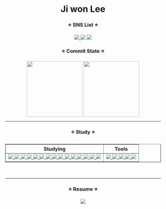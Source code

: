 <div align="center">
 <h1>Ji won Lee</h1>
 <h3>⭐ SNS List ⭐</h3>
 <a href="https://coddingjiwon.tistory.com/" target="_blank"><img src="https://img.shields.io/badge/Tistory-248BFB?style=flat-square&logo=Thingiverse&logoColor=white"/> </a>
 <a href="https://www.instagram.com/ji._.onee/" target="_blank"><img src="https://img.shields.io/badge/instargram-E4405F?style=flat-square&logo=Instagram&logoColor=white"/></a>
 <a href="mailto:kusa1230@naver.com" target="_blank"><img src="https://img.shields.io/badge/Email-03C75A?style=flat-square&logo=Naver&logoColor=white"/></a>

 <h3>⭐ Commit State ⭐</h3>
<!--  <div style="display:flex;">
  <img src="https://github-readme-stats.vercel.app/api?username=jiwonman&show_icons=true">
  <a href="https://github.com/jiwonman"><img src="https://github-readme-stats.vercel.app/api/top-langs/?username=jiwonman&show_icons=true&hide_border=true&title_color=004386&icon_color=004386&layout=compact"></a>
 </div> -->
 <img align="center" style="height:180px" src="https://github-readme-stats.vercel.app/api?username=jiwonman" /></a>
 <img align="center" style="height:180px" src="https://github-readme-stats.vercel.app/api/top-langs/?username=jiwonman&layout=compact" /></a> 
 <hr>
 <h3>⭐ Study ⭐<h3>
 <table border="1">
  <thead>
   <tr>
    <th>Studying</th>
    <th>Tools</th>
   </tr>
  </thead>
  <tbody>
   <td>
    <a href="https://coddingjiwon.tistory.com/" target="_blank"><img src="https://img.shields.io/badge/Nodejs-339933?style=flat-square&logo=Node.js&logoColor=white"/> </a><a href="https://coddingjiwon.tistory.com/" target="_blank"><img src="https://img.shields.io/badge/React-61DAFB?style=flat-square&logo=React&logoColor=black"/> </a><a href="https://coddingjiwon.tistory.com/" target="_blank"><img src="https://img.shields.io/badge/NVIDIA-76B900?style=flat-square&logo=NVIDIA&logoColor=white"/> </a><a href="https://coddingjiwon.tistory.com/" target="_blank"><img src="https://img.shields.io/badge/python-3776AB?style=flat-square&logo=python&logoColor=white"/> </a><a href="https://coddingjiwon.tistory.com/" target="_blank"><img src="https://img.shields.io/badge/HTML5-E34F26?style=flat-square&logo=HTML5&logoColor=white"/> </a><a href="https://coddingjiwon.tistory.com/" target="_blank"><img src="https://img.shields.io/badge/Nodejs-339933?style=flat-square&logo=Node.js&logoColor=white"/> </a><a href="https://coddingjiwon.tistory.com/" target="_blank"><img src="https://img.shields.io/badge/Yolo-00FFFF?style=flat-square&logo=Yolo&logoColor=black"/> </a><a href="https://coddingjiwon.tistory.com/" target="_blank"><img src="https://img.shields.io/badge/CSS-1572B6?style=flat-square&logo=CSS3&logoColor=white"/> </a><a href="https://coddingjiwon.tistory.com/" target="_blank"><img src="https://img.shields.io/badge/MySQL-4479A1?style=flat-square&logo=MySQL&logoColor=white"/> </a><a href="https://coddingjiwon.tistory.com/" target="_blank"><img src="https://img.shields.io/badge/NPM-CB3837?style=flat-square&logo=npm&logoColor=white"/> </a><a href="https://coddingjiwon.tistory.com/" target="_blank"><img src="https://img.shields.io/badge/Spring Boot-6DB33F?style=flat-square&logo=Spring Boot&logoColor=white"/> </a><a href="https://coddingjiwon.tistory.com/" target="_blank"><img src="https://img.shields.io/badge/JavaScript-F7Df1E?style=flat-square&logo=JavaScript&logoColor=black"/> </a><a href="https://coddingjiwon.tistory.com/" target="_blank"><img src="https://img.shields.io/badge/Java-007396?style=flat-square&logo=Java&logoColor=white"/> </a><a href="https://coddingjiwon.tistory.com/" target="_blank"><img src="https://img.shields.io/badge/Raspberry Pi-A22846?style=flat-square&logo=Raspberry Pi&logoColor=white"/> </a><a href="https://coddingjiwon.tistory.com/" target="_blank"><img src="https://img.shields.io/badge/Passport-34E27A?style=flat-square&logo=Passport&logoColor=white"/> </a>
   </td>
   <td>
    <a href="https://coddingjiwon.tistory.com/" target="_blank"><img src="https://img.shields.io/badge/Visual Studio Code-007ACC?style=flat-square&logo=Visual Studio Code&logoColor=white"/> </a><a href="https://coddingjiwon.tistory.com/" target="_blank"><img src="https://img.shields.io/badge/Intellij IDEA-000000?style=flat-square&logo=Intellij IDEA&logoColor=white"/> </a><a href="https://coddingjiwon.tistory.com/" target="_blank"><img src="https://img.shields.io/badge/Jupyter-F37626?style=flat-square&logo=Jupyter&logoColor=white"/> </a><a href="https://coddingjiwon.tistory.com/" target="_blank"><img src="https://img.shields.io/badge/Notion-000000?style=flat-square&logo=Notion&logoColor=white"/> </a><a href="https://coddingjiwon.tistory.com/" target="_blank"><img src="https://img.shields.io/badge/Git-F05032?style=flat-square&logo=Git&logoColor=white"/> </a>
   </td>
  </tbody>
 </table>
 <br>
 <hr>
  <h3>⭐ Resume ⭐</h3>
  <a href="https://www.notion.so/coddingjiwon/c5996885da8f4195973ae271c6782d5f" target="_blank"><img src="https://img.shields.io/badge/portfolio-181717?style=flat-square&logo=Notion&logoColor=white"/> </a>
</div>
